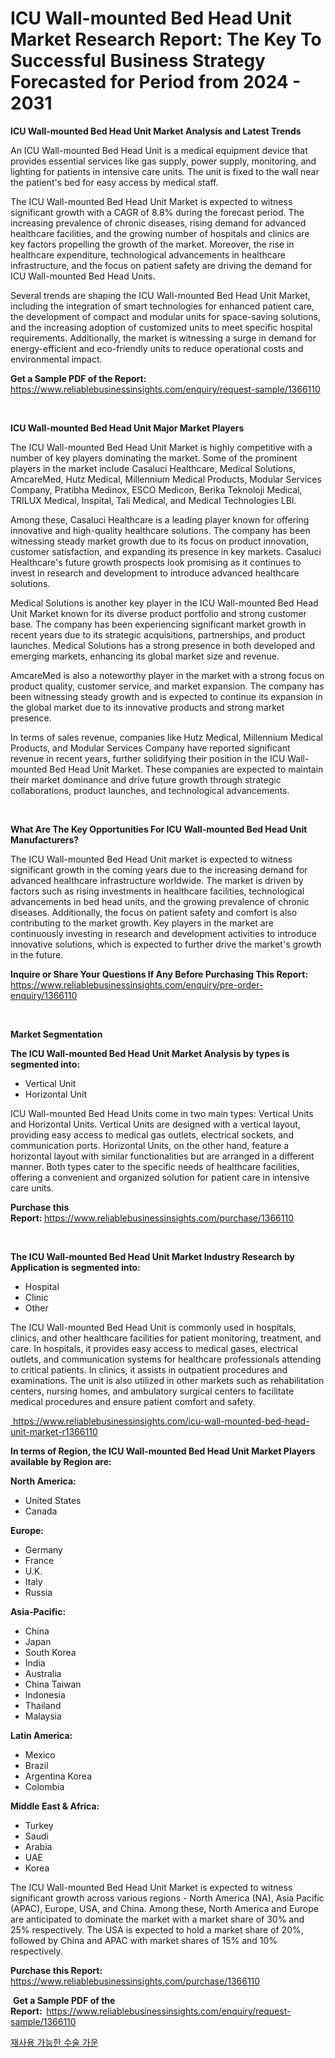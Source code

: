 <p><h1>ICU Wall-mounted Bed Head Unit Market Research Report: The Key To Successful Business Strategy Forecasted for Period from 2024 - 2031</h1></p><p><strong>ICU Wall-mounted Bed Head Unit Market Analysis and Latest Trends</strong></p>
<p><p>An ICU Wall-mounted Bed Head Unit is a medical equipment device that provides essential services like gas supply, power supply, monitoring, and lighting for patients in intensive care units. The unit is fixed to the wall near the patient's bed for easy access by medical staff.</p><p>The ICU Wall-mounted Bed Head Unit Market is expected to witness significant growth with a CAGR of 8.8% during the forecast period. The increasing prevalence of chronic diseases, rising demand for advanced healthcare facilities, and the growing number of hospitals and clinics are key factors propelling the growth of the market. Moreover, the rise in healthcare expenditure, technological advancements in healthcare infrastructure, and the focus on patient safety are driving the demand for ICU Wall-mounted Bed Head Units.</p><p>Several trends are shaping the ICU Wall-mounted Bed Head Unit Market, including the integration of smart technologies for enhanced patient care, the development of compact and modular units for space-saving solutions, and the increasing adoption of customized units to meet specific hospital requirements. Additionally, the market is witnessing a surge in demand for energy-efficient and eco-friendly units to reduce operational costs and environmental impact.</p></p>
<p><strong>Get a Sample PDF of the Report:&nbsp;</strong> <a href="https://www.reliablebusinessinsights.com/enquiry/request-sample/1366110">https://www.reliablebusinessinsights.com/enquiry/request-sample/1366110</a></p>
<p>&nbsp;</p>
<p><strong>ICU Wall-mounted Bed Head Unit Major Market Players</strong></p>
<p><p>The ICU Wall-mounted Bed Head Unit Market is highly competitive with a number of key players dominating the market. Some of the prominent players in the market include Casaluci Healthcare, Medical Solutions, AmcareMed, Hutz Medical, Millennium Medical Products, Modular Services Company, Pratibha Medinox, ESCO Medicon, Berika Teknoloji Medical, TRILUX Medical, Inspital, Tali Medical, and Medical Technologies LBI.</p><p>Among these, Casaluci Healthcare is a leading player known for offering innovative and high-quality healthcare solutions. The company has been witnessing steady market growth due to its focus on product innovation, customer satisfaction, and expanding its presence in key markets. Casaluci Healthcare's future growth prospects look promising as it continues to invest in research and development to introduce advanced healthcare solutions.</p><p>Medical Solutions is another key player in the ICU Wall-mounted Bed Head Unit Market known for its diverse product portfolio and strong customer base. The company has been experiencing significant market growth in recent years due to its strategic acquisitions, partnerships, and product launches. Medical Solutions has a strong presence in both developed and emerging markets, enhancing its global market size and revenue.</p><p>AmcareMed is also a noteworthy player in the market with a strong focus on product quality, customer service, and market expansion. The company has been witnessing steady growth and is expected to continue its expansion in the global market due to its innovative products and strong market presence.</p><p>In terms of sales revenue, companies like Hutz Medical, Millennium Medical Products, and Modular Services Company have reported significant revenue in recent years, further solidifying their position in the ICU Wall-mounted Bed Head Unit Market. These companies are expected to maintain their market dominance and drive future growth through strategic collaborations, product launches, and technological advancements.</p></p>
<p>&nbsp;</p>
<p><strong>What Are The Key Opportunities For ICU Wall-mounted Bed Head Unit Manufacturers?</strong></p>
<p><p>The ICU Wall-mounted Bed Head Unit market is expected to witness significant growth in the coming years due to the increasing demand for advanced healthcare infrastructure worldwide. The market is driven by factors such as rising investments in healthcare facilities, technological advancements in bed head units, and the growing prevalence of chronic diseases. Additionally, the focus on patient safety and comfort is also contributing to the market growth. Key players in the market are continuously investing in research and development activities to introduce innovative solutions, which is expected to further drive the market's growth in the future.</p></p>
<p><strong>Inquire or Share Your Questions If Any Before Purchasing This Report:</strong> <a href="https://www.reliablebusinessinsights.com/enquiry/pre-order-enquiry/1366110">https://www.reliablebusinessinsights.com/enquiry/pre-order-enquiry/1366110</a></p>
<p>&nbsp;</p>
<p><strong>Market Segmentation</strong></p>
<p><strong>The ICU Wall-mounted Bed Head Unit Market Analysis by types is segmented into:</strong></p>
<p><ul><li>Vertical Unit</li><li>Horizontal Unit</li></ul></p>
<p><p>ICU Wall-mounted Bed Head Units come in two main types: Vertical Units and Horizontal Units. Vertical Units are designed with a vertical layout, providing easy access to medical gas outlets, electrical sockets, and communication ports. Horizontal Units, on the other hand, feature a horizontal layout with similar functionalities but are arranged in a different manner. Both types cater to the specific needs of healthcare facilities, offering a convenient and organized solution for patient care in intensive care units.</p></p>
<p><strong>Purchase this Report:&nbsp;</strong><a href="https://www.reliablebusinessinsights.com/purchase/1366110">https://www.reliablebusinessinsights.com/purchase/1366110</a></p>
<p>&nbsp;</p>
<p><strong>The ICU Wall-mounted Bed Head Unit Market Industry Research by Application is segmented into:</strong></p>
<p><ul><li>Hospital</li><li>Clinic</li><li>Other</li></ul></p>
<p><p>The ICU Wall-mounted Bed Head Unit is commonly used in hospitals, clinics, and other healthcare facilities for patient monitoring, treatment, and care. In hospitals, it provides easy access to medical gases, electrical outlets, and communication systems for healthcare professionals attending to critical patients. In clinics, it assists in outpatient procedures and examinations. The unit is also utilized in other markets such as rehabilitation centers, nursing homes, and ambulatory surgical centers to facilitate medical procedures and ensure patient comfort and safety.</p></p>
<p><a href="https://www.reliablebusinessinsights.com/icu-wall-mounted-bed-head-unit-market-r1366110">&nbsp;https://www.reliablebusinessinsights.com/icu-wall-mounted-bed-head-unit-market-r1366110</a></p>
<p><strong>In terms of Region, the ICU Wall-mounted Bed Head Unit Market Players available by Region are:</strong></p>
<p>
    <p> <strong> North America: </strong>
        <ul>
            <li>United States</li>
            <li>Canada</li>
        </ul>
        </p> 
    <p> <strong> Europe: </strong>
        <ul>
            <li>Germany</li>
            <li>France</li>
            <li>U.K.</li>
            <li>Italy</li>
            <li>Russia</li>
        </ul>
        </p> 
    <p> <strong> Asia-Pacific: </strong>
        <ul>
            <li>China</li>
            <li>Japan</li>
            <li>South Korea</li>
            <li>India</li>
            <li>Australia</li>
            <li>China Taiwan</li>
            <li>Indonesia</li>
            <li>Thailand</li>
            <li>Malaysia</li>
        </ul>
        </p> 
    <p> <strong> Latin America: </strong>
        <ul>
            <li>Mexico</li>
            <li>Brazil</li>
            <li>Argentina Korea</li>
            <li>Colombia</li>
        </ul>
        </p> 
    <p> <strong> Middle East & Africa: </strong>
        <ul>
            <li>Turkey</li>
            <li>Saudi</li>
            <li>Arabia</li>
            <li>UAE</li>
            <li>Korea</li>
        </ul>
    </p>
    </p>
<p><p>The ICU Wall-mounted Bed Head Unit Market is expected to witness significant growth across various regions - North America (NA), Asia Pacific (APAC), Europe, USA, and China. Among these, North America and Europe are anticipated to dominate the market with a market share of 30% and 25% respectively. The USA is expected to hold a market share of 20%, followed by China and APAC with market shares of 15% and 10% respectively.</p></p>
<p><strong>Purchase this Report: </strong><a href="https://www.reliablebusinessinsights.com/purchase/1366110">https://www.reliablebusinessinsights.com/purchase/1366110</a></p>
<p>&nbsp;<strong>Get a Sample PDF of the Report:&nbsp;&nbsp;</strong><a href="https://www.reliablebusinessinsights.com/enquiry/request-sample/1366110">https://www.reliablebusinessinsights.com/enquiry/request-sample/1366110</a></p>
<p><strong></strong></p>
<p><p><a href="https://github.com/raap8632/Market-Research-Report-List-2/blob/main/3910015125608.md">재사용 가능한 수술 가운</a></p></p>